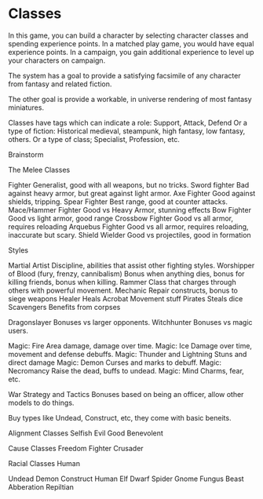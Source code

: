 # Classes 

In this game, you can build a character by selecting character classes and spending experience points. In a matched play game, you would have equal experience points. In a campaign, you gain additional experience to level up your characters on campaign.

The system has a goal to provide a satisfying facsimile of any character from fantasy and related fiction.

The other goal is provide a workable, in universe rendering of most fantasy miniatures.

Classes have tags which can indicate a role: Support, Attack, Defend
Or a type of fiction: Historical medieval, steampunk, high fantasy, low fantasy, others.
Or a type of class; Specialist, Profession, etc.

Brainstorm

The Melee Classes

Fighter
    Generalist, good with all weapons, but no tricks.
Sword fighter
    Bad against heavy armor, but great against light armor.
Axe Fighter
    Good against shields, tripping.
Spear Fighter
    Best range, good at counter attacks.
Mace/Hammer Fighter
    Good vs Heavy Armor, stunning effects
Bow Fighter
    Good vs light armor, good range
Crossbow Fighter
    Good vs all armor, requires reloading
Arquebus Fighter
    Good vs all armor, requires reloading, inaccurate but scary.
Shield Wielder
    Good vs projectiles, good in formation

Styles

Martial Artist
    Discipline, abilities that assist other fighting styles.
Worshipper of Blood (fury, frenzy, cannibalism)
    Bonus when anything dies, bonus for killing friends, bonus when killing.
Rammer
    Class that charges through others with powerful movement.
Mechanic
    Repair constructs, bonus to siege weapons
Healer
    Heals
Acrobat
    Movement stuff
Pirates
    Steals dice
Scavengers
    Benefits from corpses

Dragonslayer
    Bonuses vs larger opponents.
Witchhunter
    Bonuses vs magic users.

Magic: Fire
    Area damage, damage over time.
Magic: Ice
    Damage over time, movement and defense debuffs.
Magic: Thunder and Lightning
    Stuns and direct damage
Magic: Demon
    Curses and marks to debuff.
Magic: Necromancy
    Raise the dead, buffs to undead.
Magic: Mind
    Charms, fear, etc.

War Strategy and Tactics
    Bonuses based on being an officer, allow other models to do things.

Buy types like Undead, Construct, etc, they come with basic beneits.


Alignment Classes
Selfish
Evil
Good
Benevolent

Cause Classes
Freedom Fighter
Crusader


Racial Classes
Human

Undead
Demon
Construct
Human
Elf
Dwarf
Spider
Gnome
Fungus
Beast
Abberation
Repiltian




